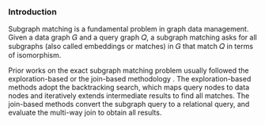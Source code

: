 ### Introduction

Subgraph matching is a fundamental problem in graph data management. Given a data graph 𝐺 and a query graph 𝑄, a subgraph matching asks for all subgraphs (also called embeddings or matches) in 𝐺 that match 𝑄 in terms of isomorphism. 

Prior works on the exact subgraph matching problem usually followed the exploration-based or the join-based methodology . The exploration-based methods adopt the backtracking search, which maps query nodes to data nodes and iteratively extends intermediate results to find all matches. The join-based methods convert the subgraph query to a relational query, and evaluate the multi-way join to obtain all results.

